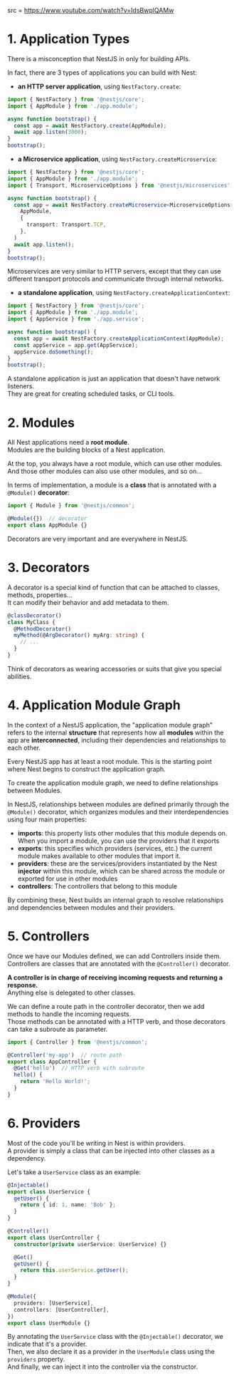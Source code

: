 src = https://www.youtube.com/watch?v=IdsBwplQAMw

# 1. Application Types

There is a misconception that NestJS in only for building APIs.  

In fact, there are 3 types of applications you can build with Nest:

- **an HTTP server application**, using `NestFactory.create`:
```ts
import { NestFactory } from '@nestjs/core';
import { AppModule } from './app.module';

async function bootstrap() {
  const app = await NestFactory.create(AppModule);
  await app.listen(3000);
}
bootstrap();
```

- **a Microservice application**, using `NestFactory.createMicroservice`:
```ts
import { NestFactory } from '@nestjs/core';
import { AppModule } from './app.module';
import { Transport, MicroserviceOptions } from '@nestjs/microservices';

async function bootstrap() {
  const app = await NestFactory.createMicroservice<MicroserviceOptions>(
    AppModule,
    {
      transport: Transport.TCP,
    },
  )
  await app.listen();
}
bootstrap(); 
```

Microservices are very similar to HTTP servers, except that they can use different transport protocols and 
communicate through internal networks.  

- **a standalone application**, using `NestFactory.createApplicationContext`:
```ts
import { NestFactory } from '@nestjs/core';
import { AppModule } from './app.module';
import { AppService } from './app.service';

async function bootstrap() {
  const app = await NestFactory.createApplicationContext(AppModule);
  const appService = app.get(AppService);
  appService.doSomething();
}
bootstrap();
```

A standalone application is just an application that doesn't have network listeners.  
They are great for creating scheduled tasks, or CLI tools.

# 2. Modules

All Nest applications need a **root module**.  
Modules are the building blocks of a Nest application.  

At the top, you always have a root module, which can use other modules.  
And those other modules can also use other modules, and so on...  

In terms of implementation, a module is a **class** that is annotated with a `@Module()` **decorator**:
```ts
import { Module } from '@nestjs/common';

@Module({})  // decorator
export class AppModule {}
```

Decorators are very important and are everywhere in NestJS.  

# 3. Decorators

A decorator is a special kind of function that can be attached to classes, methods, properties...  
It can modify their behavior and add metadata to them.  

```ts
@classDecorator()
class MyClass {
  @MethodDecorator()
  myMethod(@ArgDecorator() myArg: string) {
    // ...
  }
}
```

Think of decorators as wearing accessories or suits that give you special abilities.  

# 4. Application Module Graph

In the context of a NestJS application, the "application module graph" refers to the internal **structure** that represents how 
all **modules** within the app are **interconnected**, including their dependencies and relationships to each other.  

Every NestJS app has at least a root module. This is the starting point where Nest begins to construct the application graph.  

To create the application module graph, we need to define relationships between Modules.  

In NestJS, relationships between modules are defined primarily through the `@Module()` decorator, which organizes modules and their interdependencies using four main properties:

- **imports**: this property lists other modules that this module depends on. When you import a module, you can use the providers that it exports
- **exports**: this specifies which providers (services, etc.) the current module makes available to other modules that import it.
- **providers**: these are the services/providers instantiated by the Nest **injector** within this module, which can be shared across the module or exported for use in other modules
- **controllers**: The controllers that belong to this module

By combining these, Nest builds an internal graph to resolve relationships and dependencies between modules and their providers.

# 5. Controllers

Once we have our Modules defined, we can add Controllers inside them.  
Controllers are classes that are annotated with the `@Controller()` decorator.  

**A controller is in charge of receiving incoming requests and returning a response.**  
Anything else is delegated to other classes.  

We can define a route path in the controller decorator, then we add methods to handle the incoming requests.  
Those methods can be annotated with a HTTP verb, and those decorators can take a subroute as parameter.  

```ts
import { Controller } from '@nestjs/common';

@Controller('my-app')  // route path
export class AppController {
  @Get('hello')  // HTTP verb with subroute
  hello() {
    return 'Hello World!';
  }
}
```

# 6. Providers

Most of the code you'll be writing in Nest is within providers.  
A provider is simply a class that can be injected into other classes as a dependency.  

Let's take a `UserService` class as an example:
```ts
@Injectable()  
export class UserService {
  getUser() {
    return { id: 1, name: 'Bob' };
  }
}

@Controller()
export class UserController {
  constructor(private userService: UserService) {}

  @Get()
  getUser() {
    return this.userService.getUser();
  }
}

@Module({
  providers: [UserService],
  controllers: [UserController],
})
export class UserModule {}
```
By annotating the `UserService` class with the `@Injectable()` decorator, we indicate that it's a provider.  
Then, we also declare it as a provider in the `UserModule` class using the `providers` property.  
And finally, we can inject it into the controller via the constructor.  


